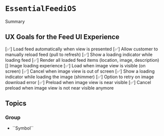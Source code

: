 # ``EssentialFeediOS``

<!--@START_MENU_TOKEN@-->Summary<!--@END_MENU_TOKEN@-->

## UX Goals for the Feed UI Experience

[✅] Load feed automatically when view is presented
[✅] Allow customer to manually reload feed (pull to refresh)
[✅] Show a loading indicator while loading feed
[✅] Render all loaded feed items (location, image, description)
[] Image loading experience
    [✅] Load when image view is visible (on screen)
    [✅] Cancel when image view is out of screen
    [✅] Show a loading indicator while loading the image (shimmer)
    [✅] Option to retry on image download error
    [✅] Preload when image view is near visible
    [✅] Cancel preload when image view is not near visible anymore

## Topics

### <!--@START_MENU_TOKEN@-->Group<!--@END_MENU_TOKEN@-->

- <!--@START_MENU_TOKEN@-->``Symbol``<!--@END_MENU_TOKEN@-->
